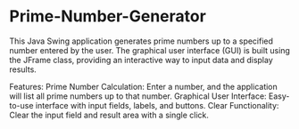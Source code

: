 # Prime-Number-Generator

This Java Swing application generates prime numbers up to a specified number entered by the user. The graphical user interface (GUI) is built using the JFrame class, providing an interactive way to input data and display results.

Features:
Prime Number Calculation: Enter a number, and the application will list all prime numbers up to that number.
Graphical User Interface: Easy-to-use interface with input fields, labels, and buttons.
Clear Functionality: Clear the input field and result area with a single click.

